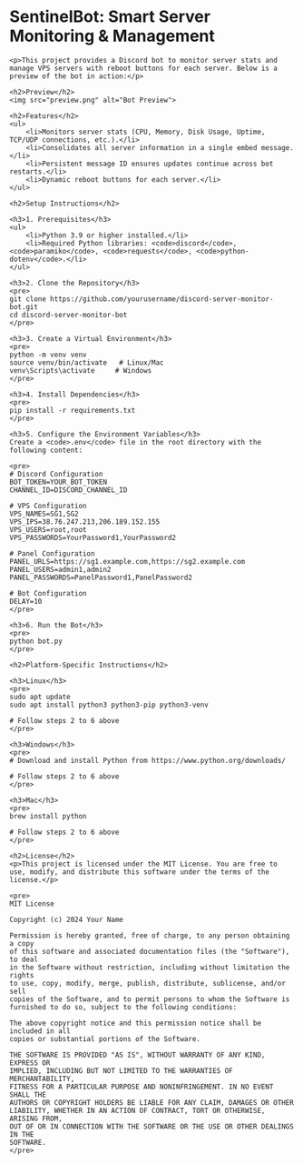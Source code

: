 <!DOCTYPE html>
<html>
<head>
    <title>SentinelBot: Smart Server Monitoring & Management</title>
</head>
<body>
    <h1>SentinelBot: Smart Server Monitoring & Management</h1>

    <p>This project provides a Discord bot to monitor server stats and manage VPS servers with reboot buttons for each server. Below is a preview of the bot in action:</p>

    <h2>Preview</h2>
    <img src="preview.png" alt="Bot Preview">

    <h2>Features</h2>
    <ul>
        <li>Monitors server stats (CPU, Memory, Disk Usage, Uptime, TCP/UDP connections, etc.).</li>
        <li>Consolidates all server information in a single embed message.</li>
        <li>Persistent message ID ensures updates continue across bot restarts.</li>
        <li>Dynamic reboot buttons for each server.</li>
    </ul>

    <h2>Setup Instructions</h2>

    <h3>1. Prerequisites</h3>
    <ul>
        <li>Python 3.9 or higher installed.</li>
        <li>Required Python libraries: <code>discord</code>, <code>paramiko</code>, <code>requests</code>, <code>python-dotenv</code>.</li>
    </ul>

    <h3>2. Clone the Repository</h3>
    <pre>
    git clone https://github.com/yourusername/discord-server-monitor-bot.git
    cd discord-server-monitor-bot
    </pre>

    <h3>3. Create a Virtual Environment</h3>
    <pre>
    python -m venv venv
    source venv/bin/activate   # Linux/Mac
    venv\Scripts\activate     # Windows
    </pre>

    <h3>4. Install Dependencies</h3>
    <pre>
    pip install -r requirements.txt
    </pre>

    <h3>5. Configure the Environment Variables</h3>
    Create a <code>.env</code> file in the root directory with the following content:

    <pre>
    # Discord Configuration
    BOT_TOKEN=YOUR_BOT_TOKEN
    CHANNEL_ID=DISCORD_CHANNEL_ID

    # VPS Configuration
    VPS_NAMES=SG1,SG2
    VPS_IPS=38.76.247.213,206.189.152.155
    VPS_USERS=root,root
    VPS_PASSWORDS=YourPassword1,YourPassword2

    # Panel Configuration
    PANEL_URLS=https://sg1.example.com,https://sg2.example.com
    PANEL_USERS=admin1,admin2
    PANEL_PASSWORDS=PanelPassword1,PanelPassword2

    # Bot Configuration
    DELAY=10
    </pre>

    <h3>6. Run the Bot</h3>
    <pre>
    python bot.py
    </pre>

    <h2>Platform-Specific Instructions</h2>

    <h3>Linux</h3>
    <pre>
    sudo apt update
    sudo apt install python3 python3-pip python3-venv

    # Follow steps 2 to 6 above
    </pre>

    <h3>Windows</h3>
    <pre>
    # Download and install Python from https://www.python.org/downloads/

    # Follow steps 2 to 6 above
    </pre>

    <h3>Mac</h3>
    <pre>
    brew install python

    # Follow steps 2 to 6 above
    </pre>

    <h2>License</h2>
    <p>This project is licensed under the MIT License. You are free to use, modify, and distribute this software under the terms of the license.</p>

    <pre>
    MIT License

    Copyright (c) 2024 Your Name

    Permission is hereby granted, free of charge, to any person obtaining a copy
    of this software and associated documentation files (the "Software"), to deal
    in the Software without restriction, including without limitation the rights
    to use, copy, modify, merge, publish, distribute, sublicense, and/or sell
    copies of the Software, and to permit persons to whom the Software is
    furnished to do so, subject to the following conditions:

    The above copyright notice and this permission notice shall be included in all
    copies or substantial portions of the Software.

    THE SOFTWARE IS PROVIDED "AS IS", WITHOUT WARRANTY OF ANY KIND, EXPRESS OR
    IMPLIED, INCLUDING BUT NOT LIMITED TO THE WARRANTIES OF MERCHANTABILITY,
    FITNESS FOR A PARTICULAR PURPOSE AND NONINFRINGEMENT. IN NO EVENT SHALL THE
    AUTHORS OR COPYRIGHT HOLDERS BE LIABLE FOR ANY CLAIM, DAMAGES OR OTHER
    LIABILITY, WHETHER IN AN ACTION OF CONTRACT, TORT OR OTHERWISE, ARISING FROM,
    OUT OF OR IN CONNECTION WITH THE SOFTWARE OR THE USE OR OTHER DEALINGS IN THE
    SOFTWARE.
    </pre>
</body>
</html>
